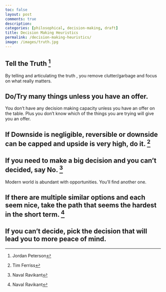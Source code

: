 ```yaml
---
toc: false
layout: post
comments: true
description:
categories: [philosophical, decision-making, draft]
title: Decision Making Heuristics
permalink: /decision-making-heuristics/
image: /images/truth.jpg
---
```


## Tell the Truth [^3]

By telling and articulating the truth , you remove clutter/garbage and focus on what really matters.

## Do/Try many things unless you have an offer.

You don’t have any decision making capacity unless you have an offer on the table. Plus you don’t know which of the things you are trying will give you an offer.

## If Downside is negligible, reversible or downside can be capped and upside is very high, do it. [^2]

## If you need to make a big decision and you can’t decided, say No. [^1]
Modern world is abundant with opportunities. You’ll find another one.  

## If there are multiple similar options and each seem nice, take the path that seems the hardest in the short term. [^1]

## If you can’t decide, pick the decision that will lead you to more peace of mind.

[^1]: Naval Ravikant
[^2]: Tim Ferriss
[^3]: Jordan Peterson